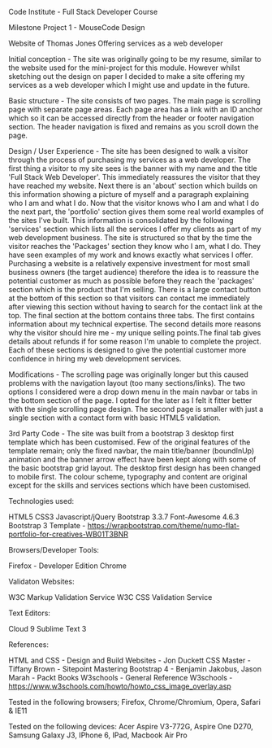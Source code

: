 
Code Institute - Full Stack Developer Course

Milestone Project 1 - MouseCode Design

Website of Thomas Jones Offering services as a web developer

Initial conception - The site was originally going to be my resume, similar to the website used for the mini-project for this module. However whilst sketching out the design on paper I decided to make a site offering my services as a web developer which I might use and update in the future.

Basic structure - The site consists of two pages. The main page is scrolling page with separate page areas. Each page area has a link with an ID anchor which so it can be accessed directly from the header or footer navigation section. The header navigation is fixed and remains as you scroll down the page.

Design / User Experience - The site has been designed to walk a visitor through the process of purchasing my services as a web developer. The first thing a visitor to my site sees is the banner with my name and the title 'Full Stack Web Developer'. This immediately reassures the visitor that they have reached my website. Next there is an 'about' section which builds on this information showing a picture of myself and a paragraph explaining who I am and what I do. Now that the visitor knows who I am and what I do the next part, the 'portfolio' section gives them some real world examples of the sites I've built. This information is consolidated by the following 'services' section which lists all the services I offer my clients as part of my web development business. The site is structured so that by the time the visitor reaches the 'Packages' section they know who I am, what I do. They have seen examples of my work and knows exactly what services I offer. Purchasing a website is a relatively expensive investment for most small business owners (the target audience) therefore the idea is to reassure the potential customer as much as possible before they reach the 'packages' section which is the product that I'm selling. There is a large contact button at the bottom of this section so that visitors can contact me immediately after viewing this section without having to search for the contact link at the top. The final section at the bottom contains three tabs. The first contains information about my technical expertise. The second details more reasons why the visitor should hire me - my unique selling points.The final tab gives details about refunds if for some reason I'm unable to complete the project. Each of these sections is designed to give the potential customer more confidence in hiring my web development services.

Modifications - The scrolling page was originally longer but this caused problems with the navigation layout (too many sections/links). The two options I considered were a drop down menu in the main navbar or tabs in the bottom section of the page. I opted for the later as I felt it fitter better with the single scrolling page design. The second page is smaller with just a single section with a contact form with basic HTML5 validation.

3rd Party Code - The site was built from a bootstrap 3 desktop first template which has been customised. Few of the original features of the template remain; only the fixed navbar, the main title/banner (boundInUp) animation and the banner arrow effect have been kept along with some of the basic bootstrap grid layout. The desktop first design has been changed to mobile first. The colour scheme, typography and content are original except for the skills and services sections which have been customised.


Technologies used:

HTML5
CSS3
Javascript/jQuery
Bootstrap 3.3.7
Font-Awesome 4.6.3
Bootstrap 3 Template - https://wrapbootstrap.com/theme/numo-flat-portfolio-for-creatives-WB01T3BNR

Browsers/Developer Tools:

Firefox - Developer Edition
Chrome


Validaton Websites:

W3C Markup Validation Service
W3C CSS Validation Service


Text Editors:

Cloud 9
Sublime Text 3


References:

HTML and CSS - Design and Build Websites - Jon Duckett
CSS Master - Tiffany Brown - Sitepoint
Mastering Bootstrap 4 - Benjamin Jakobus, Jason Marah - Packt Books
W3schools - General Reference
W3schools - https://www.w3schools.com/howto/howto_css_image_overlay.asp

Tested in the following browsers; Firefox, Chrome/Chromium, Opera, Safari & IE11

Tested on the following devices: Acer Aspire V3-772G, Aspire One D270, Samsung Galaxy J3, IPhone 6, IPad, Macbook Air Pro

